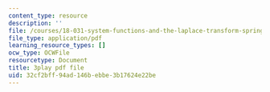 ```yaml
---
content_type: resource
description: ''
file: /courses/18-031-system-functions-and-the-laplace-transform-spring-2019/32cf2bff94ad146bebbe3b17624e22be_5HfMEUO9vlY.pdf
file_type: application/pdf
learning_resource_types: []
ocw_type: OCWFile
resourcetype: Document
title: 3play pdf file
uid: 32cf2bff-94ad-146b-ebbe-3b17624e22be
---
```

